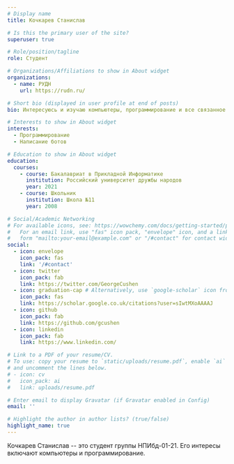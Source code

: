 ```yaml
---
# Display name
title: Кочкарев Станислав

# Is this the primary user of the site?
superuser: true

# Role/position/tagline
role: Студент

# Organizations/Affiliations to show in About widget
organizations:
  - name: РУДН
    url: https://rudn.ru/

# Short bio (displayed in user profile at end of posts)
bio: Интересуюсь и изучаю компьютеры, программирование и все связанное.

# Interests to show in About widget
interests:
  - Программирование
  - Написание ботов

# Education to show in About widget
education:
  courses:
    - course: Бакалавриат в Прикладной Информатике
      institution: Российский университет дружбы народов
      year: 2021
    - course: Школьник
      institution: Школа №11
      year: 2008

# Social/Academic Networking
# For available icons, see: https://wowchemy.com/docs/getting-started/page-builder/#icons
#   For an email link, use "fas" icon pack, "envelope" icon, and a link in the
#   form "mailto:your-email@example.com" or "/#contact" for contact widget.
social:
  - icon: envelope
    icon_pack: fas
    link: '/#contact'
  - icon: twitter
    icon_pack: fab
    link: https://twitter.com/GeorgeCushen
  - icon: graduation-cap # Alternatively, use `google-scholar` icon from `ai` icon pack
    icon_pack: fas
    link: https://scholar.google.co.uk/citations?user=sIwtMXoAAAAJ
  - icon: github
    icon_pack: fab
    link: https://github.com/gcushen
  - icon: linkedin
    icon_pack: fab
    link: https://www.linkedin.com/

# Link to a PDF of your resume/CV.
# To use: copy your resume to `static/uploads/resume.pdf`, enable `ai` icons in `params.toml`,
# and uncomment the lines below.
# - icon: cv
#   icon_pack: ai
#   link: uploads/resume.pdf

# Enter email to display Gravatar (if Gravatar enabled in Config)
email: ''

# Highlight the author in author lists? (true/false)
highlight_name: true
---
```


Кочкарев Станислав -- это студент группы НПИбд-01-21. Его интересы включают компьютеры и программирование.
